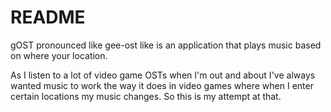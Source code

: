 # README #

gOST pronounced like gee-ost like is an application that plays music based on where your location.

As I listen to a lot of video game OSTs when I'm out and about I've always wanted music to work the way
it does in video games where when I enter certain locations my music changes. So this is my attempt at that.
